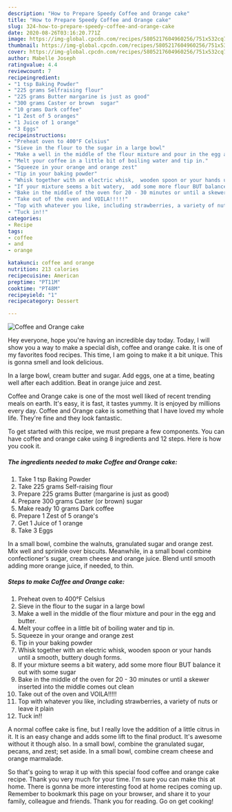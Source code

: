 ```yaml
---
description: "How to Prepare Speedy Coffee and Orange cake"
title: "How to Prepare Speedy Coffee and Orange cake"
slug: 324-how-to-prepare-speedy-coffee-and-orange-cake
date: 2020-08-26T03:16:20.771Z
image: https://img-global.cpcdn.com/recipes/5805217604960256/751x532cq70/coffee-and-orange-cake-recipe-main-photo.jpg
thumbnail: https://img-global.cpcdn.com/recipes/5805217604960256/751x532cq70/coffee-and-orange-cake-recipe-main-photo.jpg
cover: https://img-global.cpcdn.com/recipes/5805217604960256/751x532cq70/coffee-and-orange-cake-recipe-main-photo.jpg
author: Mabelle Joseph
ratingvalue: 4.4
reviewcount: 7
recipeingredient:
- "1 tsp Baking Powder"
- "225 grams Selfraising flour"
- "225 grams Butter margarine is just as good"
- "300 grams Caster or brown  sugar"
- "10 grams Dark coffee"
- "1 Zest of 5 oranges"
- "1 Juice of 1 orange"
- "3 Eggs"
recipeinstructions:
- "Preheat oven to 400°F Celsius"
- "Sieve in the flour to the sugar in a large bowl"
- "Make a well in the middle of the flour mixture and pour in the egg and butter."
- "Melt your coffee in a little bit of boiling water and tip in."
- "Squeeze in your orange and orange zest"
- "Tip in your baking powder"
- "Whisk together with an electric whisk,  wooden spoon or your hands until a smooth,  buttery dough forms."
- "If your mixture seems a bit watery,  add some more flour BUT balance it out with some sugar"
- "Bake in the middle of the oven for 20 - 30 minutes or until a skewer inserted into the middle comes out clean"
- "Take out of the oven and VOILA!!!!!"
- "Top with whatever you like, including strawberries, a variety of nuts or leave it plain"
- "Tuck in!!"
categories:
- Recipe
tags:
- coffee
- and
- orange

katakunci: coffee and orange 
nutrition: 213 calories
recipecuisine: American
preptime: "PT11M"
cooktime: "PT48M"
recipeyield: "1"
recipecategory: Dessert

---
```



![Coffee and Orange cake](https://img-global.cpcdn.com/recipes/5805217604960256/751x532cq70/coffee-and-orange-cake-recipe-main-photo.jpg)

Hey everyone, hope you're having an incredible day today. Today, I will show you a way to make a special dish, coffee and orange cake. It is one of my favorites food recipes. This time, I am going to make it a bit unique. This is gonna smell and look delicious.

In a large bowl, cream butter and sugar. Add eggs, one at a time, beating well after each addition. Beat in orange juice and zest.

Coffee and Orange cake is one of the most well liked of recent trending meals on earth. It's easy, it is fast, it tastes yummy. It is enjoyed by millions every day. Coffee and Orange cake is something that I have loved my whole life. They're fine and they look fantastic.


To get started with this recipe, we must prepare a few components. You can have coffee and orange cake using 8 ingredients and 12 steps. Here is how you cook it.

<!--inarticleads1-->

##### The ingredients needed to make Coffee and Orange cake:

1. Take 1 tsp Baking Powder
1. Take 225 grams Self-raising flour
1. Prepare 225 grams Butter (margarine is just as good)
1. Prepare 300 grams Caster (or brown)  sugar
1. Make ready 10 grams Dark coffee
1. Prepare 1 Zest of 5 orange&#39;s
1. Get 1 Juice of 1 orange
1. Take 3 Eggs


In a small bowl, combine the walnuts, granulated sugar and orange zest. Mix well and sprinkle over biscuits. Meanwhile, in a small bowl combine confectioner&#39;s sugar, cream cheese and orange juice. Blend until smooth adding more orange juice, if needed, to thin. 

<!--inarticleads2-->

##### Steps to make Coffee and Orange cake:

1. Preheat oven to 400°F Celsius
1. Sieve in the flour to the sugar in a large bowl
1. Make a well in the middle of the flour mixture and pour in the egg and butter.
1. Melt your coffee in a little bit of boiling water and tip in.
1. Squeeze in your orange and orange zest
1. Tip in your baking powder
1. Whisk together with an electric whisk,  wooden spoon or your hands until a smooth,  buttery dough forms.
1. If your mixture seems a bit watery,  add some more flour BUT balance it out with some sugar
1. Bake in the middle of the oven for 20 - 30 minutes or until a skewer inserted into the middle comes out clean
1. Take out of the oven and VOILA!!!!!
1. Top with whatever you like, including strawberries, a variety of nuts or leave it plain
1. Tuck in!!


A normal coffee cake is fine, but I really love the addition of a little citrus in it. It is an easy change and adds some lift to the final product. It&#39;s awesome without it though also. In a small bowl, combine the granulated sugar, pecans, and zest; set aside. In a small bowl, combine cream cheese and orange marmalade. 

So that's going to wrap it up with this special food coffee and orange cake recipe. Thank you very much for your time. I'm sure you can make this at home. There is gonna be more interesting food at home recipes coming up. Remember to bookmark this page on your browser, and share it to your family, colleague and friends. Thank you for reading. Go on get cooking!
